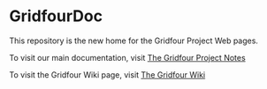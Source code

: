 # GridfourDoc

This repository is the new home for the Gridfour Project Web pages.

To visit our main documentation, visit [The Gridfour Project Notes](https://gwlucastrig.github.io/GridfourDocs/)

To visit the Gridfour Wiki page, visit [The Gridfour Wiki](https://github.com/gwlucastrig/gridfour/wiki)

